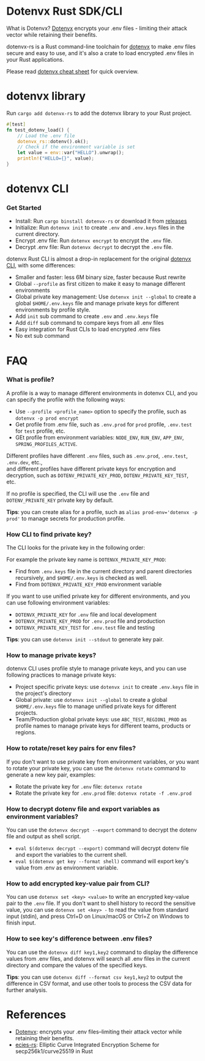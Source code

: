 Dotenvx Rust SDK/CLI
======================

What is Dotenvx? [Dotenvx](https://dotenvx.com/) encrypts your .env files - limiting their attack vector while retaining
their benefits.

dotenvx-rs is a Rust command-line toolchain for [dotenvx]() to make .env files secure and easy to use,
and it's also a crate to load encrypted .env files in your Rust applications.

Please read [dotenvx cheat sheet](https://cheatography.com/linux-china/cheat-sheets/dotenvx/) for quick overview.

# dotenvx library

Run `cargo add dotenvx-rs` to add the dotenvx library to your Rust project.

```rust
#[test]
fn test_dotenv_load() {
    // Load the .env file
    dotenvx_rs::dotenv().ok();
    // Check if the environment variable is set
    let value = env::var("HELLO").unwrap();
    println!("HELLO={}", value);
}
```

# dotenvx CLI

### Get Started

- Install: Run `cargo binstall dotenvx-rs` or download it
  from [releases](https://github.com/linux-china/dotenvx-rs/releases)
- Initialize: Run `dotenvx init` to create `.env` and `.env.keys` files in the current directory.
- Encrypt .env file: Run `dotenvx encrypt` to encrypt the `.env` file.
- Decrypt .env file: Run `dotenvx decrypt` to decrypt the `.env` file.

dotenvx Rust CLI is almost a drop-in replacement for the original [dotenvx CLI](https://dotenvx.com/),
with some differences:

- Smaller and faster: less 6M binary size, faster because Rust rewrite
- Global `--profile` as first citizen to make it easy to manage different environments
- Global private key management: Use `dotenvx init --global` to create a global `$HOME/.env.keys` file and manage
  private keys for different environments by profile style.
- Add `init` sub command to create `.env` and `.env.keys` file
- Add `diff` sub command to compare keys from all .env files
- Easy integration for Rust CLIs to load encrypted .env files
- No ext sub command

# FAQ

### What is profile?

A profile is a way to manage different environments in dotenvx CLI, and you can specify the profile with the following
ways:

- Use `--profile <profile_name>` option to specify the profile, such as `dotenvx -p prod encrypt`
- Get profile from .env file, such as `.env.prod` for `prod` profile, `.env.test` for `test` profile, etc.
- GEt profile from environment variables: `NODE_ENV`, `RUN_ENV`, `APP_ENV`, `SPRING_PROFILES_ACTIVE`.

Different profiles have different `.env` files, such as `.env.prod`, `.env.test`, `.env.dev`, etc.,  
and different profiles have different private keys for encryption and decryption,
such as `DOTENV_PRIVATE_KEY_PROD`, `DOTENV_PRIVATE_KEY_TEST`, etc.

If no profile is specified, the CLI will use the `.env` file and `DOTENV_PRIVATE_KEY` private key by default.

**Tips**: you can create alias for a profile, such as `alias prod-env='dotenvx -p prod'` to manage secrets for
production profile.

### How CLI to find private key?

The CLI looks for the private key in the following order:

For example the private key name is `DOTENVX_PRIVATE_KEY_PROD`:

- Find from `.env.keys` file in the current directory and parent directories recursively, and `$HOME/.env.keys` is
  checked as well.
- Find from `DOTENVX_PRIVATE_KEY_PROD` environment variable

If you want to use unified private key for different environments, and you can use following environment variables:

- `DOTENVX_PRIVATE_KEY` for `.env` file and local development
- `DOTENVX_PRIVATE_KEY_PROD` for `.env.prod` file and production
- `DOTENVX_PRIVATE_KEY_TEST` for `.env.test` file and testing

**Tips**: you can use `dotenvx init --stdout` to generate key pair.

### How to manage private keys?

dotenvx CLI uses profile style to manage private keys, and you can use following practices to manage private keys:

- Project specific private keys: use `dotenvx init` to create `.env.keys` file in the project's directory
- Global private: use `dotenvx init --global` to create a global `$HOME/.env.keys` file to manage unified private keys
  for different projects.
- Team/Production global private keys: use `ABC_TEST`, `REGION1_PROD` as profile names to manage private keys for
  different teams, products or regions.

### How to rotate/reset key pairs for env files?

If you don't want to use private key from environment variables, or you want to rotate your private key,
you can use the `dotenvx rotate` command to generate a new key pair, examples:

- Rotate the private key for `.env` file: `dotenvx rotate`
- Rotate the private key for `.env.prod` file: `dotenvx rotate -f .env.prod`

### How to decrypt dotenv file and export variables as environment variables?

You can use the `dotenvx decrypt --export` command to decrypt the dotenv file and output as shell script.

- `eval $(dotenvx decrypt --export)` command will decrypt dotenv file and export the variables to the current shell.
- `eval $(dotenvx get key --format shell)` command will export key's value from .env as environment variable.

### How to add encrypted key-value pair from CLI?

You can use `dotenvx set <key> <value>` to write an encrypted key-value pair to the `.env` file.
If you don't want to shell history to record the sensitive value,
you can use `dotenvx set <key> -` to read the value from standard input (stdin),
and press Ctrl+D on Linux/macOS or Ctrl+Z on Windows to finish input.

### How to see key's difference between .env files?

You can use the `dotenvx diff key1,key2` command to display the difference values from .env files,
and dotenvx will search all .env files in the current directory and compare the values of the specified keys.

**Tips**: you can use `dotenvx diff --format csv key1,key2` to output the difference in CSV format,
and use other tools to process the CSV data for further analysis.

# References

* [Dotenvx](https://dotenvx.com/): encrypts your .env files–limiting their attack vector while retaining their benefits.
* [ecies-rs](https://github.com/ecies/rs): Elliptic Curve Integrated Encryption Scheme for secp256k1/curve25519 in Rust
